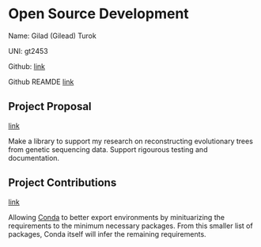# Open Source Development

Name: Gilad (Gilead) Turok

UNI: gt2453

Github: [link](https://github.com/gil2rok)

Github REAMDE [link](https://github.com/gil2rok/gil2rok/blob/main/README.md)

## Project Proposal

[link](../projects/python/heracles.md)

Make a library to support my research on reconstructing evolutionary trees from genetic sequencing data. Support rigourous testing and documentation.

## Project Contributions

[link](../projects/python/conda.md)

Allowing [Conda](https://github.com/conda/conda) to better export environments by minituarizing the requirements to the minimum necessary packages. From this smaller list of packages, Conda itself will infer the remaining requirements.
